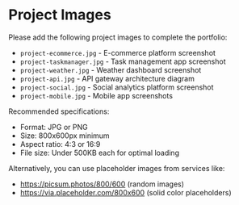 # Project Images

Please add the following project images to complete the portfolio:

- `project-ecommerce.jpg` - E-commerce platform screenshot
- `project-taskmanager.jpg` - Task management app screenshot  
- `project-weather.jpg` - Weather dashboard screenshot
- `project-api.jpg` - API gateway architecture diagram
- `project-social.jpg` - Social analytics platform screenshot
- `project-mobile.jpg` - Mobile app screenshots

Recommended specifications:
- Format: JPG or PNG
- Size: 800x600px minimum
- Aspect ratio: 4:3 or 16:9
- File size: Under 500KB each for optimal loading

Alternatively, you can use placeholder images from services like:
- https://picsum.photos/800/600 (random images)
- https://via.placeholder.com/800x600 (solid color placeholders)

